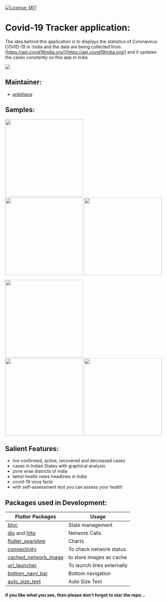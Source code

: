 [![License: MIT](https://img.shields.io/badge/License-MIT-yellow.svg)](https://opensource.org/licenses/MIT)

# Covid-19 Tracker application:

The idea behind this application is to displays the statistics of Coronavirus COVID-19 in :India and the data are being collected from [https://api.covid19india.org/](https://api.covid19india.org/) and it updates the cases constantly on this app in India.

<img src="https://github.com/ankithans/Covid-19-Tracker/blob/master/mockup/COVID.PNG" >

## Maintainer:

- [ankithans](https://github.com/ankithans)

## Samples:

<img src="https://raw.githubusercontent.com/tushar821999/Covid-19-Tracker/master/Screenshots/Screenshot_20200711-195736.jpg" width="250"> &nbsp;&nbsp;&nbsp;&nbsp; <img src="https://github.com/tushar821999/Covid-19-Tracker/blob/master/Screenshots/Screenshot_20200711-195748.jpg?raw=true" width="250" style="float:right"> &nbsp;&nbsp;&nbsp;&nbsp; &nbsp;&nbsp;&nbsp;&nbsp; <img src="https://github.com/tushar821999/Covid-19-Tracker/blob/master/Screenshots/Screenshot_20200711-195756.jpg?raw=true" width="250">

<img src="https://github.com/tushar821999/Covid-19-Tracker/blob/master/Screenshots/Screenshot_20200711-195813.jpg?raw=true" width="250"> &nbsp;&nbsp;&nbsp;&nbsp; <img src="https://github.com/tushar821999/Covid-19-Tracker/blob/master/Screenshots/Screenshot_20200711-195823.jpg?raw=true" width="250" style="float:right"> &nbsp;&nbsp;&nbsp;&nbsp; &nbsp;&nbsp;&nbsp;&nbsp; <img src="https://github.com/tushar821999/Covid-19-Tracker/blob/master/Screenshots/Screenshot_20200711-195853.jpg?raw=true" width="250">

## Salient Features:

- live confirmed, active, recovered and decreased cases
- cases in Indian States with graphical analysis
- zone wise districts of india
- latest health news headlines in India
- covid-19 virus facts
- with self-assessment test you can assess your health

## Packages used in Development:

| Flutter Packages                                                              | Usage                      |
| ----------------------------------------------------------------------------- | -------------------------- |
| [bloc](https://pub.dev/packages/bloc)                                         | State management           |
| [dio](https://pub.dev/packages/dio) and [http](https://pub.dev/packages/http) | Network Calls              |
| [flutter_sparkline](https://pub.dev/packages/flutter_sparkline)               | Charts                     |
| [connectivity](https://pub.dev/packages/connectivity)                         | To check network status    |
| [cached_network_image](https://pub.dev/packages/cached_network_image)         | to store images as cache   |
| [url_launcher](https://pub.dev/packages/url_launcher)                         | To launch links externally |
| [bottom_navy_bar](https://pub.dev/packages/bottom_navy_bar)                   | Bottom navigation          |
| [auto_size_text](https://pub.dev/packages/auto_size_text)                     | Auto Size Text             |

#### if you like what you see, then please don't forget to star the repo...
